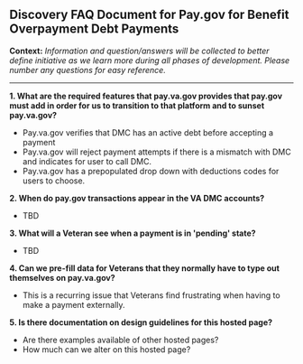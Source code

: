 ## Discovery FAQ Document for Pay.gov for Benefit Overpayment Debt Payments
**Context:** _Information and question/answers will be collected to better define initiative as we learn more during all phases of development. Please number any questions for easy reference._

---
**1. What are the required features that pay.va.gov provides that pay.gov must add in order for us to transition to that platform and to sunset pay.va.gov?**
- Pay.va.gov verifies that DMC has an active debt before accepting a payment
- Pay.va.gov will reject payment attempts if there is a mismatch with DMC and indicates for user to call DMC.
- Pay.va.gov has a prepopulated drop down with deductions codes for users to choose.

 **2. When do pay.gov transactions appear in the VA DMC accounts?**
- TBD

 **3. What will a Veteran see when a payment is in 'pending' state?**
- TBD

**4. Can we pre-fill data for Veterans that they normally have to type out themselves on pay.va.gov?** 
- This is a recurring issue that Veterans find frustrating when having to make a payment externally.


**5. Is there documentation on design guidelines for this hosted page?** 
- Are there examples available of other hosted pages?
- How much can we alter on this hosted page?
